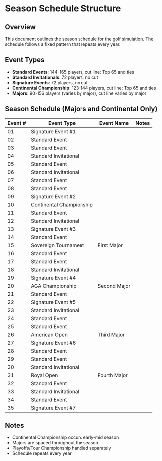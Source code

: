 # Season Schedule Structure

## Overview
This document outlines the season schedule for the golf simulation. The schedule follows a fixed pattern that repeats every year.

## Event Types
- **Standard Events**: 144-165 players, cut line: Top 65 and ties
- **Standard Invitationals**: 72 players, no cut
- **Signature Events**: 72 players, no cut
- **Continental Championship**: 123-144 players, cut line: Top 65 and ties
- **Majors**: 90-156 players (varies by major), cut line varies by major

## Season Schedule (Majors and Continental Only)

| Event # | Event Type | Event Name | Notes |
|---------|------------|------------|-------|
| 01 | Signature Event #1 | | |
| 02 | Standard Event | | |
| 03 | Standard Event | | |
| 04 | Standard Invitational | | |
| 05 | Standard Event | | |
| 06 | Standard Invitational | | |
| 07 | Standard Event | | |
| 08 | Standard Event | | |
| 09 | Signature Event #2 | | |
| 10 | Continental Championship | | |
| 11 | Standard Event | | |
| 12 | Standard Invitational | | |
| 13 | Signature Event #3 | | |
| 14 | Standard Event | | |
| 15 | Sovereign Tournament | First Major | |
| 16 | Standard Event | | |
| 17 | Standard Event | | |
| 18 | Standard Invitational | | |
| 19 | Signature Event #4 | | |
| 20 | AGA Championship | Second Major | |
| 21 | Standard Event | | |
| 22 | Signature Event #5 | | |
| 23 | Standard Invitational | | |
| 24 | Standard Event | | |
| 25 | Standard Event | | |
| 26 | American Open | Third Major | |
| 27 | Signature Event #6 | | |
| 28 | Standard Event | | |
| 29 | Standard Event | | |
| 30 | Standard Invitational | | |
| 31 | Royal Open | Fourth Major | |
| 32 | Standard Event | | |
| 33 | Standard Invitational | | |
| 34 | Standard Event | | |
| 35 | Signature Event #7 | | |

## Notes
- Continental Championship occurs early-mid season
- Majors are spaced throughout the season
- Playoffs/Tour Championship handled separately
- Schedule repeats every year 
